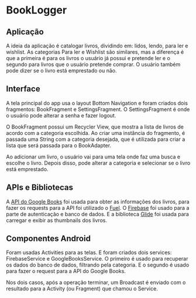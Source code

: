 # BookLogger

## Aplicação

A ideia da aplicação é catalogar livros, dividindo em: lidos, lendo, para ler e wishlist. As categorias Para ler e Wishlist são similares, mas a diferença é que a primeira é para os livros o usuário já possui e pretende ler e o segundo para livros que o usuário pretende comprar. O usuário também pode dizer se o livro está emprestado ou não.

## Interface

A tela principal do app usa o layout Bottom Navigation e foram criados dois fragmentos: BookFragment e SettingsFragment. O SettingsFragment é onde o usuário pode alterar a senha e fazer logout.

O BookFragment possui um Recycler View, que mostra a lista de livros de acordo com a categoria escolhida. Ao criar uma instância do fragmento, é passada uma String com a categoria desejada, que é utilizada para criar a lista que será passada para o BookAdapter.

Ao adicionar um livro, o usuário vai para uma tela onde faz uma busca e escolhe o livro. Depois disso, pode alterar a categoria e selecionar se o livro está emprestado.

## APIs e Bibliotecas

A [API do Google Books](https://developers.google.com/books/) foi usada para obter as informações dos livros, para fazer os requests para a API foi utilizado o [Fuel](https://github.com/kittinunf/Fuel). O [Firebase](https://firebase.google.com/) foi usado para a parte de autenticação e banco de dados. E a biblioteca [Glide](https://github.com/bumptech/glide) foi usada para carregar e exibir as thumbnails dos livros.

## Componentes Android

Foram usadas Activities para as telas. E foram criados dois services: FirebaseService e GoogleBooksService. O primeiro é usado para recuperar os dados do banco de dados, filtrando pela categoria. E o segundo é usado para fazer o request para a API do Google Books.

Nos dois casos, após a operação terminar, um Broadcast é enviado com o resultado para a Activity (ou Fragment) que chamou o Service.
